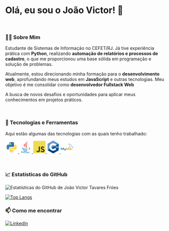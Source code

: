 # Olá, eu sou o João Victor! 👋

<br>

### 👨‍💻 Sobre Mim
Estudante de Sistemas de Informação no CEFET/RJ. Já tive experiência prática com **Python**, realizando **automação de relatórios e processos de cadastro**, o que me proporcionou uma base sólida em programação e solução de problemas.  

Atualmente, estou direcionando minha formação para o **desenvolvimento web**, aprofundando meus estudos em **JavaScript** e outras tecnologias. Meu objetivo é me consolidar como **desenvolvedor Fullstack Web** 

A busca de novos desafios e oportunidades para aplicar meus conhecimentos em projetos práticos.  

<br>

### 🚀 Tecnologias e Ferramentas

Aqui estão algumas das tecnologias com as quais tenho trabalhado:

<p align="left">
  <a href="https://www.python.org" target="_blank" rel="noreferrer">
    <img src="https://raw.githubusercontent.com/devicons/devicon/master/icons/python/python-original.svg" alt="python" width="40" height="40"/>
  </a>
  <a href="https://www.java.com" target="_blank" rel="noreferrer">
    <img src="https://raw.githubusercontent.com/devicons/devicon/master/icons/java/java-original.svg" alt="java" width="40" height="40"/>
  </a>
  <a href="https://developer.mozilla.org/en-US/docs/Web/JavaScript" target="_blank" rel="noreferrer">
    <img src="https://raw.githubusercontent.com/devicons/devicon/master/icons/javascript/javascript-original.svg" alt="javascript" width="40" height="40"/>
  </a>
  <a href="https://www.cplusplus.com/" target="_blank" rel="noreferrer">
    <img src="https://raw.githubusercontent.com/devicons/devicon/master/icons/cplusplus/cplusplus-original.svg" alt="cplusplus" width="40" height="40"/>
  </a>
  <a href="https://www.mysql.com/" target="_blank" rel="noreferrer">
    <img src="https://raw.githubusercontent.com/devicons/devicon/master/icons/mysql/mysql-original-wordmark.svg" alt="mysql" width="40" height="40"/>
  </a>
</p>
<br>

### 📈 Estatísticas do GitHub

![Estatísticas do GitHub de João Victor Tavares Fróes](https://github-readme-stats.vercel.app/api?username=joaofroez&show_icons=true&theme=dracula&count_private=true)

[![Top Langs](https://github-readme-stats.vercel.app/api/top-langs/?username=joaofroez&layout=compact&langs_count=7&theme=dracula)](https://github.com/anuraghazra/github-readme-stats)
<br>

### 📫 Como me encontrar

<a href="https://www.linkedin.com/in/joaofroes/" target="_blank">
  <img src="https://img.shields.io/badge/LinkedIn-0077B5?style=for-the-badge&logo=linkedin&logoColor=white" alt="LinkedIn">
</a>
